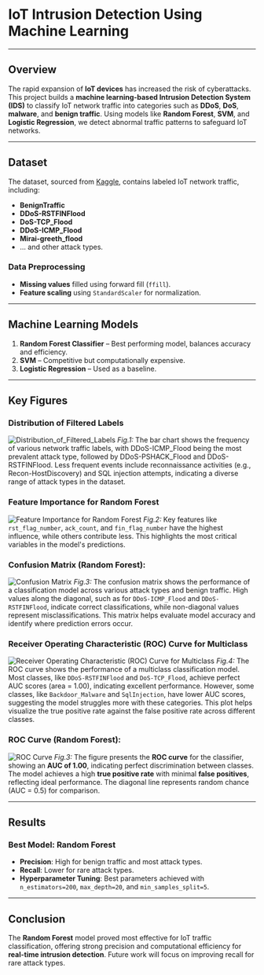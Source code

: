 # IoT Intrusion Detection Using Machine Learning

---
## Overview

The rapid expansion of **IoT devices** has increased the risk of cyberattacks. This project builds a **machine learning-based Intrusion Detection System (IDS)** to classify IoT network traffic into categories such as **DDoS**, **DoS**, **malware**, and **benign traffic**. Using models like **Random Forest**, **SVM**, and **Logistic Regression**, we detect abnormal traffic patterns to safeguard IoT networks.

---

## Dataset

The dataset, sourced from [Kaggle](https://www.kaggle.com/datasets/madhavmalhotra/unb-cic-iot-dataset), contains labeled IoT network traffic, including:

- **BenignTraffic**
- **DDoS-RSTFINFlood**
- **DoS-TCP_Flood**
- **DDoS-ICMP_Flood**
- **Mirai-greeth_flood**
- ... and other attack types.

### Data Preprocessing

- **Missing values** filled using forward fill (`ffill`).
- **Feature scaling** using `StandardScaler` for normalization.

---
## Machine Learning Models

1. **Random Forest Classifier** – Best performing model, balances accuracy and efficiency.
2. **SVM** – Competitive but computationally expensive.
3. **Logistic Regression** – Used as a baseline.

---

## Key Figures

### Distribution of Filtered Labels
![Distribution_of_Filtered_Labels](https://github.com/user-attachments/assets/637eae6e-7207-4c66-b272-7a052baf3664)
*Fig.1:* The bar chart shows the frequency of various network traffic labels, with DDoS-ICMP_Flood being the most prevalent attack type, followed by DDoS-PSHACK_Flood and DDoS-RSTFINFlood. Less frequent events include reconnaissance activities (e.g., Recon-HostDiscovery) and SQL injection attempts, indicating a diverse range of attack types in the dataset.

### Feature Importance for Random Forest
![Feature Importance for Random Forest](https://github.com/user-attachments/assets/c01cfa94-840d-43a8-a5d8-ed46e617d353)
*Fig.2:* Key features like `rst_flag_number`, `ack_count`, and `fin_flag_number` have the highest influence, while others contribute less. This highlights the most critical variables in the model's predictions.

### Confusion Matrix (Random Forest):
![Confusion Matrix](https://github.com/user-attachments/assets/4f1fd862-453a-4aae-bb91-09d52cfc251e)
*Fig.3:* The confusion matrix shows the performance of a classification model across various attack types and benign traffic. High values along the diagonal, such as for `DDoS-ICMP_Flood` and `DDoS-RSTFINFlood`, indicate correct classifications, while non-diagonal values represent misclassifications. This matrix helps evaluate model accuracy and identify where prediction errors occur.

### Receiver Operating Characteristic (ROC) Curve for Multiclass
![Receiver Operating Characteristic (ROC) Curve for Multiclass](https://github.com/user-attachments/assets/9164904f-ced2-4e87-a7ce-ef97652d1914)
*Fig.4:* The ROC curve shows the performance of a multiclass classification model. Most classes, like `DDoS-RSTFINFlood` and `DoS-TCP_Flood`, achieve perfect AUC scores (area = 1.00), indicating excellent performance. However, some classes, like `Backdoor_Malware` and `SqlInjection`, have lower AUC scores, suggesting the model struggles more with these categories. This plot helps visualize the true positive rate against the false positive rate across different classes.

### ROC Curve (Random Forest):
![ROC Curve](https://github.com/user-attachments/assets/9d80bef9-ed72-4bc4-82bc-8946574997ce)
*Fig.3:* The figure presents the **ROC curve** for the classifier, showing an **AUC of 1.00**, indicating perfect discrimination between classes. The model achieves a high **true positive rate** with minimal **false positives**, reflecting ideal performance. The diagonal line represents random chance (AUC = 0.5) for comparison.

---

## Results

### Best Model: **Random Forest**
- **Precision**: High for benign traffic and most attack types.
- **Recall**: Lower for rare attack types.
- **Hyperparameter Tuning**: Best parameters achieved with `n_estimators=200`, `max_depth=20`, and `min_samples_split=5`.

---

## Conclusion

The **Random Forest** model proved most effective for IoT traffic classification, offering strong precision and computational efficiency for **real-time intrusion detection**. Future work will focus on improving recall for rare attack types.

